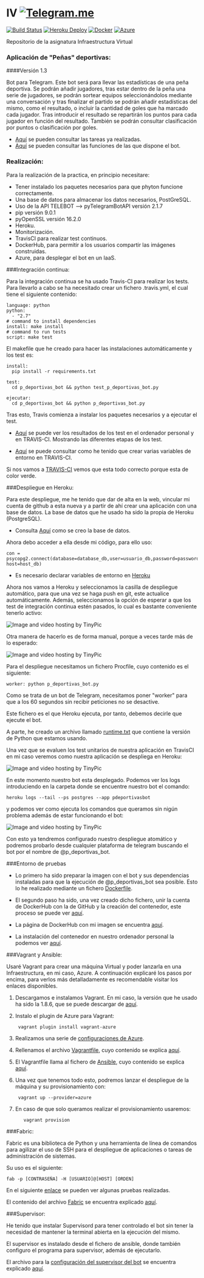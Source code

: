 # IV    [![Telegram.me](http://lelb.net/wp-content/uploads/2016/01/telegram-icon-e1453881760594.png)](https://telegram.me/p_deportivas_bot)
[![Build Status](https://travis-ci.org/rubenjo7/IV.svg?branch=master)](https://travis-ci.org/rubenjo7/IV) [![Heroku Deploy](https://www.herokucdn.com/deploy/button.svg)](https://pdeportivasbot.herokuapp.com/) [![Docker](https://camo.githubusercontent.com/8a4737bc02fcfeb36a2d7cfb9d3e886e9baf37ad/687474703a2f2f693632382e70686f746f6275636b65742e636f6d2f616c62756d732f7575362f726f6d696c67696c646f2f646f636b657269636f6e5f7a7073776a3369667772772e706e67)](https://hub.docker.com/r/rubenjo7/iv/) [![Azure](http://azuredeploy.net/deploybutton.png)](http://pdeportivasbot.cloudapp.net/)

Repositorio de la asignatura Infraestructura Virtual

<h3>Aplicación de "Peñas" deportivas:</h3>
####Versión 1.3

Bot para Telegram. Este bot será para llevar las estadísticas de una peña deportiva. Se podrán añadir jugadores, tras estar dentro de la peña una serie de jugadores, se podrán sortear equipos seleccionándolos mediante una conversación y tras finalizar el partido se podrán añadir estadísticas del mismo, como el resultado, o incluir la cantidad de goles que ha marcado cada jugador. Tras introducir el resultado se repartirán los puntos para cada jugador en función del resultado. También se podrán consultar clasificación por puntos o clasificación por goles.
- [Aquí](https://github.com/rubenjo7/IV/blob/master/Documentacion/TAREAS.md#tareas-del-bot) se pueden consultar las tareas ya realizadas.
- [Aquí](https://github.com/rubenjo7/IV/blob/master/Documentacion/FUNCIONAMIENTO.md#funcionamiento-de-peñas-deportivas-) se pueden consultar las funciones de las que dispone el bot.

<h3>Realización:</h3>

Para la realización de la practica, en principio necesitare:

* Tener instalado los paquetes necesarios para que phyton funcione correctamente.
* Una base de datos para almacenar los datos necesarios, PostGreSQL.
* Uso de la API TELEBOT --> pyTelegramBotAPI versión 2.1.7
* pip versión 9.0.1
* pyOpenSSL versión 16.2.0
* Heroku.
* Monitorización.
* TravisCI para realizar test continuos.
* DockerHub, para permitir a los usuarios compartir las imágenes construidas.
* Azure, para desplegar el bot en un IaaS.

###Integración continua:

Para la integración continua se ha usado Travis-CI para realizar los tests. Para llevarlo a cabo se ha necesitado crear un fichero .travis.yml, el cual tiene el siguiente contenido:

    language: python
    python:
      - "2.7"
    # command to install dependencies
    install: make install
    # command to run tests
    script: make test

El makefile que he creado para hacer las instalaciones automáticamente y los test es:

    install:
      pip install -r requirements.txt

    test:
      cd p_deportivas_bot && python test_p_deportivas_bot.py

    ejecutar:
      cd p_deportivas_bot && python p_deportivas_bot.py

Tras esto, Travis comienza a instalar los paquetes necesarios y a ejecutar el test.

* [Aquí](https://github.com/rubenjo7/IV/blob/master/Documentacion/TRAVIS.md#tercera-versión-de-test-para-travis) se puede ver los resultados de los test en el ordenador personal y en TRAVIS-CI. Mostrando las diferentes etapas de los test.

* [Aquí](https://github.com/rubenjo7/IV/blob/master/Documentacion/TRAVIS.md#varibles-de-entorno-en-travis) se puede consultar como he tenido que crear varias variables de entorno en TRAVIS-CI.

Si nos vamos a [TRAVIS-CI](https://travis-ci.org/rubenjo7/IV) vemos que esta todo correcto porque esta de color verde.

###Despliegue en Heroku:

Para este despliegue, me he tenido que dar de alta en la web, vincular mi cuenta de github a esta nueva y a partir de ahí crear una aplicación con una base de datos. La base de datos que he usado ha sido la propia de Heroku (PostgreSQL).

* Consulta [Aquí](https://github.com/rubenjo7/IV/blob/master/Documentacion/HEROKU.md#creación-base-de-datos) como se creo la base de datos.


Ahora debo acceder a ella desde mi código, para ello uso:

    con = psycopg2.connect(database=database_db,user=usuario_db,password=password_db, host=host_db)

* Es necesario declarar variables de entorno en [Heroku](https://github.com/rubenjo7/IV/blob/master/Documentacion/HEROKU.md#variables-de-entorno-en-heroku)

Ahora nos vamos a Heroku y seleccionamos la casilla de despliegue automático, para que una vez se haga push en git, este actualice automáticamente. Además, seleccionamos la opción de esperar a que los test de integración continua estén pasados, lo cual es bastante conveniente tenerlo activo:

<img src="http://i68.tinypic.com/20qgpyf.png" border="0" alt="Image and video hosting by TinyPic"></a>

Otra manera de hacerlo es de forma manual, porque a veces tarde más de lo esperado:

<img src="http://i63.tinypic.com/1zzo006.png" border="0" alt="Image and video hosting by TinyPic"></a>

Para el despliegue necesitamos un fichero Procfile, cuyo contenido es el siguiente:

    worker: python p_deportivas_bot.py

Como se trata de un bot de Telegram, necesitamos poner "worker" para que a los 60 segundos sin recibir peticiones no se desactive.

Este fichero es el que Heroku ejecuta, por tanto, debemos decirle que ejecute el bot.

A parte, he creado un archivo llamado [runtime.txt](https://github.com/rubenjo7/IV/blob/master/runtime.txt) que contiene la versión de Python que estamos usando.

Una vez que se evaluen los test unitarios de nuestra aplicación en TravisCI en mi caso veremos como nuestra aplicación se despliega en Heroku:

<img src="http://i66.tinypic.com/21l0nrp.png" border="0" alt="Image and video hosting by TinyPic"></a>

En este momento nuestro bot esta desplegado. Podemos ver los logs introduciendo en la carpeta donde se encuentre nuestro bot el comando:

    heroku logs --tail --ps postgres --app pdeportivasbot

y podemos ver como ejecuta los comandos que queramos sin nigún problema además de estar funcionando el bot:

<img src="http://i63.tinypic.com/263ftxk.png" border="0" alt="Image and video hosting by TinyPic"></a>


Con esto ya tendremos configurado nuestro despliegue atomático y podremos probarlo desde cualquier plataforma de telegram buscando el bot por el nombre de @p_deportivas_bot.

###Entorno de pruebas

- Lo primero ha sido preparar la imagen con el bot y sus dependencias instaladas para que la ejecución de @p_deportivas_bot sea posible. Esto lo he realizado mediante un fichero [Dockerfile](https://github.com/rubenjo7/IV/blob/master/Dockerfile).

- El segundo paso ha sido, una vez creado dicho fichero, unir la cuenta de DockerHub con la de GitHub y la creación del contenedor, este proceso se puede ver [aquí](https://github.com/rubenjo7/IV/tree/Documentacion#entorno-de-pruebas).

- La página de DockerHub con mi imagen se encuentra [aquí](https://hub.docker.com/r/rubenjo7/iv/).

- La instalación del contenedor en nuestro ordenador personal la podemos ver [aquí](https://github.com/rubenjo7/IV/blob/master/Documentacion/DOCKER.md#instalación-del-contenerdor).

###Vagrant y Ansible:

Usaré Vagrant para crear una máquina Virtual y poder lanzarla en una Infraestructura, en mi caso, Azure. A continuación explicaré los pasos por encima, para verlos más detalladamente es recomendable visitar los enlaces disponibles.

1. Descargamos e instalamos Vagrant. En mi caso, la versión que he usado ha sido la 1.8.6, que se puede descargar de [aquí](https://releases.hashicorp.com/vagrant/1.8.6/vagrant_1.8.6_x86_64.deb).
2. Instalo el plugin de Azure para Vagrant:

        vagrant plugin install vagrant-azure

3. Realizamos una serie de [configuraciones de Azure]().
4. Rellenamos el archivo [Vagrantfile](https://github.com/rubenjo7/IV/blob/master/Vagrant%20y%20Ansible/Vagrantfile), cuyo contenido se explica [aquí]().
5. El Vagrantfile llama al fichero de [Ansible](https://github.com/rubenjo7/IV/blob/master/Vagrant%20y%20Ansible/configuracion_ansible.yml), cuyo contenido se explica [aquí]().
6. Una vez que tenemos todo esto, podremos lanzar el despliegue de la máquina y su provisionamiento con:

        vagrant up --provider=azure

7. En caso de que solo queramos realizar el provisionamiento usaremos:

          vagrant provision

###Fabric:

Fabric es una biblioteca de Python y una herramienta de línea de comandos para agilizar el uso de SSH para el despliegue de aplicaciones o tareas de administración de sistemas.

Su uso es el siguiente:

    fab -p [CONTRASEÑA] -H [USUARIO]@[HOST] [ORDEN]

En el siguiente [enlace]() se pueden ver algunas pruebas realizadas.

El contenido del archivo [Fabric](https://github.com/rubenjo7/IV/blob/master/fabfile.py) se encuentra explicado [aquí]().

###Supervisor:

He tenido que instalar Supervisord para tener controlado el bot sin tener la necesidad  de mantener la terminal abierta en la ejecución del mismo.

El supervisor es instalado desde el fichero de ansible, donde también configuro el programa para supervisor, además de ejecutarlo.

El archivo para la [configuración del supervisor del bot](https://github.com/rubenjo7/IV/blob/master/p_deportivas_bot.conf) se encuentra explicado [aquí]().
